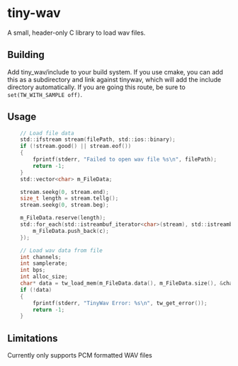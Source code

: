 # tiny-wav
A small, header-only C library to load wav files.

## Building
Add tiny_wav/include to your build system.  If you use cmake, you can add this as a subdirectory and link against tinywav, which will add the include directory automatically.  If you are going this route, be sure to `set(TW_WITH_SAMPLE off)`.

## Usage
```C
    // Load file data
    std::ifstream stream(filePath, std::ios::binary);
	if (!stream.good() || stream.eof())
	{
		fprintf(stderr, "Failed to open wav file %s\n", filePath);
		return -1;
	}
	std::vector<char> m_FileData;

	stream.seekg(0, stream.end);
	size_t length = stream.tellg();
	stream.seekg(0, stream.beg);

	m_FileData.reserve(length);
	std::for_each(std::istreambuf_iterator<char>(stream), std::istreambuf_iterator<char>(), [&](const char c) {
		m_FileData.push_back(c);
	});

    // Load wav data from file
	int channels;
	int samplerate;
	int bps;
	int alloc_size;
	char* data = tw_load_mem(m_FileData.data(), m_FileData.size(), &channels, &samplerate, &bps, &alloc_size);
	if (!data)
	{
		fprintf(stderr, "TinyWav Error: %s\n", tw_get_error());
		return -1;
	}
```

## Limitations
Currently only supports PCM formatted WAV files